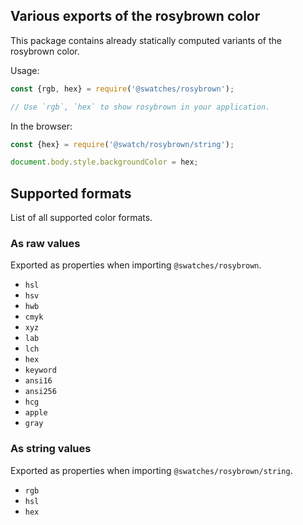 ## Various exports of the rosybrown color

This package contains already statically computed variants of the rosybrown color.

Usage:
```js
const {rgb, hex} = require('@swatches/rosybrown');

// Use `rgb`, `hex` to show rosybrown in your application.
```

In the browser:
```js
const {hex} = require('@swatch/rosybrown/string');

document.body.style.backgroundColor = hex;
```

## Supported formats


List of all supported color formats.

### As raw values

Exported as properties when importing `@swatches/rosybrown`.

- `hsl`
- `hsv`
- `hwb`
- `cmyk`
- `xyz`
- `lab`
- `lch`
- `hex`
- `keyword`
- `ansi16`
- `ansi256`
- `hcg`
- `apple`
- `gray`

### As string values

Exported as properties when importing `@swatches/rosybrown/string`.

- `rgb`
- `hsl`
- `hex`
